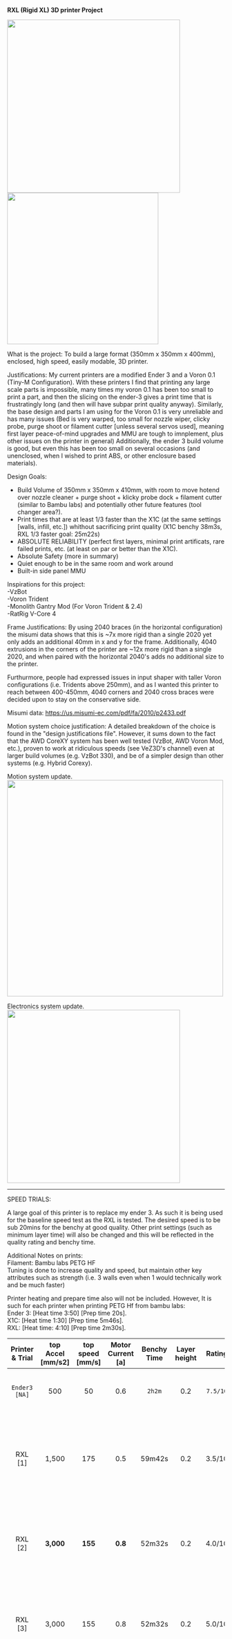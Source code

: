 **RXL (Rigid XL) 3D printer Project**


<p float="left">
  <img src="https://github.com/user-attachments/assets/4cb64197-a9bc-4353-89c3-1a801d798759" width="400" />
  <img src="https://github.com/user-attachments/assets/8f677c62-449a-4d4f-bc55-940c2a2fa10f" width="350" /> 
</p>

What is the project:
To build a large format (350mm x 350mm x 400mm), enclosed, high speed, easily modable, 3D printer.

Justifications:
My current printers are a modified Ender 3 and a Voron 0.1 (Tiny-M Configuration).
With these printers I find that printing any large scale parts is impossible, many times my voron 0.1 has been too small to print a part, and then the slicing on the ender-3 gives a print time that is frustratingly long (and then will have subpar print quality anyway). Similarly, the base design and parts I am using for the Voron 0.1 is very unreliable and has many issues (Bed is very warped, too small for nozzle wiper, clicky probe, purge shoot or filament cutter [unless several servos used], meaning first layer peace-of-mind upgrades and MMU are tough to imnplement, plus other issues on the printer in general)
Additionally, the ender 3 build volume is good, but even this has been too small on several occasions (and unenclosed, when I wished to print ABS, or other enclosure based materials).

Design Goals:
 - Build Volume of 350mm x 350mm x 410mm, with room to move hotend over nozzle cleaner + purge shoot + klicky probe dock + filament cutter (similar to Bambu labs) and potentially other future features (tool changer area?).
 - Print times that are at least 1/3 faster than the X1C (at the same settings [walls, infill, etc.]) whithout sacrificing print quality (X1C benchy 38m3s, RXL 1/3 faster goal: 25m22s)
 - ABSOLUTE RELIABILITY (perfect first layers, minimal print artificats, rare failed prints, etc. (at least on par or better than the X1C).
 - Absolute Safety (more in summary)
 - Quiet enough to be in the same room and work around
 - Built-in side panel MMU 


Inspirations for this project:  
-VzBot  
-Voron Trident  
-Monolith Gantry Mod (For Voron Trident & 2.4)  
-RatRig V-Core 4  

Frame Justifications:
By using 2040 braces (in the horizontal configuration) the misumi data shows that this is ~7x more rigid than a single 2020 yet only adds an additional 40mm in x and y for the frame. Additionally, 4040 extrusions in the corners of the printer are ~12x more rigid than a single 2020, and when paired with the horizontal 2040's adds no additional size to the printer.

Furthurmore, people had expressed issues in input shaper with taller Voron configurations (i.e. Tridents above 250mm), and as I wanted this printer to reach between 400-450mm, 4040 corners and 2040 cross braces were decided upon to stay on the conservative side.

Misumi data:
https://us.misumi-ec.com/pdf/fa/2010/p2433.pdf


Motion system choice justification:
A detailed breakdown of the choice is found in the "design justifications file". 
However, it sums down to the fact that the AWD CoreXY system has been well tested (VzBot, AWD Voron Mod, etc.), proven to work at ridiculous speeds (see VeZ3D's channel) even at larger build volumes (e.g. VzBot 330), and be of a simpler design than other systems (e.g. Hybrid Corexy).


Motion system update.   
<img src="https://github.com/user-attachments/assets/5099330e-b0f2-433d-8a4b-6bfe8298d6b4" width="500" />

Electronics system update.   
<img src="https://github.com/user-attachments/assets/15b6d163-4cd9-41d7-9158-ccc922d62c64" width="400" />


--------------------------------------------------------------------------------------------------------------------------------------
SPEED TRIALS: 

A large goal of this printer is to replace my ender 3. As such it is being used for the baseline speed test as the RXL is tested. 
The desired speed is to be sub 20mins for the benchy at good quality.
Other print settings (such as minimum layer time) will also be changed and this will be reflected in the quality rating and benchy time. 

Additional Notes on prints:  
Filament: Bambu labs PETG HF  
Tuning is done to increase quality and speed, but maintain other key attributes such as strength (i.e. 3 walls even when 1 would technically work and be much faster)

Printer heating and prepare time also will not be included. However, It is such for each printer when printing PETG Hf from bambu labs:  
Ender 3: [Heat time 3:50] [Prep time 20s].  
X1C: [Heat time 1:30] [Prep time 5m46s].  
RXL: [Heat time: 4:10] [Prep time 2m30s].  

|  Printer & Trial   | top Accel [mm/s2] | top speed [mm/s] | Motor Current [a] |  Benchy Time  |  Layer height   |    Rating    |     Notes    |
|       :-----:        |       :---:      |       :---:      |       :---:        |     :---:     |    :---:    |    :---:    |     :---:    |    
|    `Ender3 [NA]`  |        500       |        50        |        0.6         |     `2h2m`      |     0.2     |    `7.5/10`  |    Good quality, bad first layer and struggles with steep overhangs |
|     RXL [1]        |       1,500      |        175       |        0.5         |     59m42s    |     0.2     |   3.5/10   |  Slight layer shifting during diagonal travel moves, slight ringing, bad stringing, but otherwise an ok first ever print|
|      RXL [2]       |       **3,000**      |        **155**       |       **0.8**         |     52m32s    |     0.2     |    4.0/10  | Ok print, slight ringing, smoothing factor far too high, small blots on surface of print, stringing
|      RXL [3]       |       3,000      |        155       |       0.8         |     52m32s    |     0.2     |    5.0/10  | Some tuning done. Decent print, bad stringing, slight surface defects, but much improved overall
|      RXL [4]       |       **4,000**      |        **185**       |       0.8         |     41m30s    |     **0.24**     |    6.5/10  | Switched to Orbiter, and changed filaments. Stringing and other surface defect massively improved, same with overhangs. Other slicer optomizations
|      RXL [5]       |       4,000      |        185       |       0.8         |     41m30s     |    0.24     |    7.5/10  | Tuning done for: Pressure advance, temperature, accel, etc. Only slight issue is top layer and very mild stringing
|      `X1C [NA]`      |      10,000      |        500       |       1.2         |     `38m3s`    |     0.24     |   `8.75/10`  | Default config, good quality
|      RXL [6]       |       4,000      |        225       |       0.8         |     36m48s     |    0.24     |    7.25/10  | With higher speeds, new issues on top layers and ringing
|      RXL [7]       |       7,000      |        350       |       0.8         |     33m54s    |    0.24     |    8/10  | Furthur tuning. No more top layer issues or stringing. 350mm MIC6 Plate added with T-PEI(no warping or first layer flaws whatsovever atm) Only issues are at seam and with ringing.
|      RXL [8]       |       8,000      |        350       |       0.8         |     33m54s    |    0.24     |    8.5/10  | Furthur tuning. Stringing gone when filament properly dried, input shaping well calibrated, some top layer issues.
  
  
  
Summary Comparison to design  Goals:  
|  Deign Goal  |   Goal Breakdownb  |  Current capabilities   |
|       :-----:         |       :---:      |        :---:      | 
|  1a  | Build Volume of 350mm x 350mm x 400mm (xyz) | X:300mm(Hotend wider than needed) Y:340mm(Bed 10mm too far forward) Z:385 (Z Gantry unessasairly thick) |
|  1b  | Room to move hotend over nozzle cleaner + purge shoot + klicky probe dock + filament cutter | +40mm of free room at back, Klicky probe already added. First rounds of purge shoot and nozzle wiper to be added soon |
|  2   | Print times that are at least 1/3 faster than the X1C while maintaining quality | Print times are about ~5% faster as is, but printer is nowhere near maxed out with current components. Quality is very close to X1C and with furthur tuning should be equal/better than it |
| 3   | ABSOLUTE RELIABILITY (perfect first layers, minimal print artificats, rare failed prints, etc. | With all tuning so far, reliability is already easily over 95% even with complicated/demanding first layers, nozzle wiper and wire harness are well incorporated and with plans to improve furthur |
| 4   | Absolute Safety | Thermal runaway and all Software safety features enabled, Thermal fuses, signifigantly overpowered SSR and 24v Power supply, components with heat sinks where needed. To be added though: Smoke detector, carbon filter in enclosure, etc. 
| 5   | Quiet enough to be in the same room and work around | System is suprisingly quiet even at +8K and 350mm speeds, enclosure has further reduced noise, vibration feet added. Concrete slab is the next addition to be tested)
| 6   | Built-in side panel MMU | Already have most/all components and preliminary CAD started for this (rewind issue not sorted yet) |

Future plans:
-----------------------------------------------------------------------------------------------------------------------------------------------------------

Current reliability/setup issues:    
-Hotend wires occasionally (>1%) interfere with belts and Klicky probe (Mostly solved but, refined wire harness still needed though)  
-Screen to help monitor printer and edit/cancel prints on the fly (screen does not turn on, furthur testing needed)     
-Camera to view prints (Camera does not seem to work, more testing needed)     
-Nozzle Cleaner and purge fully incorporated but will likely need to be improved when the MMU is added.

Quality of life upgrades to be done: 
-Print Bed cable carrier needs to be added.  
-Rear acrylic panel still needs to be added  
-Lighting to encloosure  
-Drawers at front  
